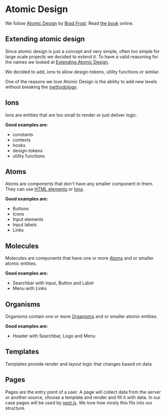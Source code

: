 # Atomic Design

We follow [Atomic Design](https://bradfrost.com/blog/post/atomic-web-design/) by
[Brad Frost](https://bradfrost.com/).
Read [the book](https://atomicdesign.bradfrost.com/table-of-contents/) online.

## Extending atomic design

Since atomic design is just a concept and very simple, often too simple for large scale projects we
decided to extend it. To have a valid reasoning for the names we looked at
[Extending Atomic Design](https://bradfrost.com/blog/post/extending-atomic-design/).

We decided to add, ions to allow design-tokens, utility functions or similar.

One of the reasons we love Atomic Design is the ability to add new levels without breaking the
[methodology](https://atomicdesign.bradfrost.com/chapter-2/).

## Ions

Ions are entities that are too small to render or just deliver logic.  

**Good examples are:**

* constants
* contexts
* hooks
* design-tokens
* utility functions

## Atoms

Atoms are components that don't have any smaller component in them. They can use
[HTML elements](https://developer.mozilla.org/en-US/docs/Web/HTML/Element) or [Ions](#ions).

**Good examples are:**

* Buttons
* Icons
* Input elements
* Input labels
* Links

## Molecules

Molecules are components that have one or more [Atoms](#atoms) and or smaller atomic entities.

**Good examples are:**

* Searchbar with Input, Button and Label
* Menu with Links

## Organisms

Organisms contain one or more [Organisms](#organisms) and or smaller atomic entities.

**Good examples are:**

* Header with Searchbar, Logo and Menu


## Templates 

Templates provide render and layout logic that changes based on data.

## Pages

Pages are the entry point of a user. A page will collect data from the server or another source, 
choose a template and render and fill it with data. 
In our case pages will be used by [next.js](https://nextjs.org/docs/basic-features/pages). We love
how nicely this fits into our structure.




